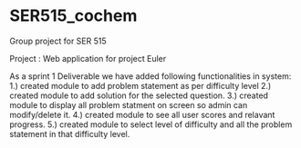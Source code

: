 # SER515_cochem
Group project for SER 515

Project : Web application for project Euler

As a sprint 1 Deliverable we have added following functionalities in system:
1.) created module to add problem statement as per difficulty level
2.) created module to add solution for the selected question.
3.) created module to display all problem statment on screen so admin can modify/delete it.
4.) created module to see all user scores and relavant progress.
5.) created module to select level of difficulty and all the problem statement in that difficulty level.
